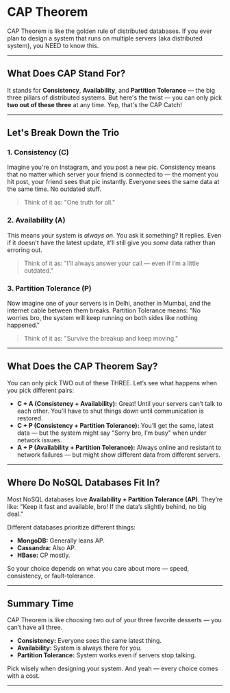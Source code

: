 # CAP Theorem 

CAP Theorem is like the golden rule of distributed databases. If you ever plan to design a system that runs on multiple servers (aka distributed system), you NEED to know this.

---

## What Does CAP Stand For?

It stands for **Consistency**, **Availability**, and **Partition Tolerance** — the big three pillars of distributed systems. But here's the twist — you can only pick **two out of these three** at any time. Yep, that's the CAP Catch!

---

## Let's Break Down the Trio

### 1. Consistency (C)

Imagine you're on Instagram, and you post a new pic. Consistency means that no matter which server your friend is connected to — the moment you hit post, your friend sees that pic instantly. Everyone sees the same data at the same time. No outdated stuff.

> Think of it as: "One truth for all."

### 2. Availability (A)

This means your system is *always on*. You ask it something? It replies. Even if it doesn't have the latest update, it'll still give you *some* data rather than erroring out.

> Think of it as: "I’ll always answer your call — even if I’m a little outdated."

### 3. Partition Tolerance (P)

Now imagine one of your servers is in Delhi, another in Mumbai, and the internet cable between them breaks. Partition Tolerance means: "No worries bro, the system will keep running on both sides like nothing happened."

> Think of it as: "Survive the breakup and keep moving."

---

## What Does the CAP Theorem Say?

You can only pick TWO out of these THREE. Let’s see what happens when you pick different pairs:

* **C + A (Consistency + Availability):** Great! Until your servers can’t talk to each other. You’ll have to shut things down until communication is restored.
* **C + P (Consistency + Partition Tolerance):** You’ll get the same, latest data — but the system might say "Sorry bro, I’m busy" when under network issues.
* **A + P (Availability + Partition Tolerance):** Always online and resistant to network failures — but might show different data from different servers.

---

## Where Do NoSQL Databases Fit In?

Most NoSQL databases love **Availability + Partition Tolerance (AP)**. They’re like: "Keep it fast and available, bro! If the data’s slightly behind, no big deal."

Different databases prioritize different things:

* **MongoDB:** Generally leans AP.
* **Cassandra:** Also AP.
* **HBase:** CP mostly.

So your choice depends on what you care about more — speed, consistency, or fault-tolerance.

---

## Summary Time

CAP Theorem is like choosing two out of your three favorite desserts — you can’t have all three.

* **Consistency:** Everyone sees the same latest thing.
* **Availability:** System is always there for you.
* **Partition Tolerance:** System works even if servers stop talking.

Pick wisely when designing your system. And yeah — every choice comes with a cost.

---

